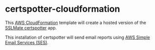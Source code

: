 # certspotter-cloudformation

This [AWS CloudFormation](https://aws.amazon.com/cloudformation/) 
template will create a hosted version of the 
[SSLMate certspotter](https://github.com/SSLMate/certspotter) app.

This installation of certspotter will send email reports using
[AWS Simple Email Services (SES)](https://aws.amazon.com/ses/).

